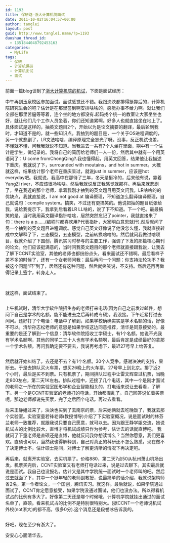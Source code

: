 ```yaml
---
id: 1193
title: 保研路—浙大计算机院面试
date: 2011-10-02T16:04:57+00:00
author: tanglei
layout: post
guid: http://www.tanglei.name/?p=1193
duoshuo_thread_id:
  - 1351844048792453163
categories:
  - MyLife
tags:
  - 保研
  - 计算机保研
  - 计算机复试
  - 面试
---
```

前面一篇blog谈到了[浙大计算机院的机试](/blog/the-practise-on-pc-of-postgraduate-in-cs-zju.html)，下面是面试经历：

中午再到玉泉校区参加面试。面试感觉还不错。我跟泱泱都排得挺靠后的，计算机院研究生会的吧？估计是在那里签到啊安排啥啥的，感觉办事不给力啊。就让我们全部在那里苦逼等等着，连个坐的地方都没有.起码找个统一的教室让大家坐坐也好，就让他们几个工作人员坐着，你们还知道累啊。好多人也就直接坐在地上了。具体面试是这样的，抽英文题目2个，开始以为是论文摘要的翻译，最后轮到我时，才知道不是的，就一些知识点。我抽到的题目是，一个关于OS进程调度的，另一个就悲剧了，LR文法啥啥，编译原理完全忘光了呀。没事，反正机试也差，不懂就不懂，问我我就说不知道。当我进去一共有7个人坐在里面，期中有一个估计是学生，做记录的。我将自己的简历给老师们一人一份，然后其中就有一个用英语问了：U come fromChongQing?.我也懂得起，用英文回答，结果他让我描述下重庆。我就说了下，surrounded with moutains，and hot in summer。大概就这样，结果估计那个老师在重庆呆过，就说just in summer，应该是hot everyday吧。我就说，我高中在那待了三年，冬天是挺冷的，后来他有说，靠着YangZi river，不应该很冷啥啥。然后我就说反正我感觉就那样。再后来就悲剧了，坐在我近的那个老师，拿着我刚才抽到的英文题目用英文问我，LR啥啥的的优缺点，我就直接说，I am not good at 编译原理，不知道怎么翻译编译原理，自己就说句：compile system。搞笑，不过还有更搞笑的。他说把抽的题目纸张给我，说给我提示下，我拿到后看着LR LL啥的，说了下不知道。下一个吧。最最搞笑的是，当时我用英文翻译指针啥啥，居然突然忘记了pointer，我就直接来了句：there is a p……(编程时都喜欢用P代表指针，大家明白意思就行).然后就问了另一个抽到的英文题目进程调度。感觉自己英文好像说了他没怎么懂，我就直接转成中文解释了下，三态模型，五态模型，之前转换啥啥的。然后就问我做过啥项目，我就介绍了下国创，腾讯实习时参与的主要工作，强调了下发的那篇核心期刊的论文。他们应该挺满意的，当时问我英文题目的那个老师就直接跟我说，让我去了解下CCNT实验室，其他的老师也都纷纷点头，看来面试还不错啊。最后看样子差不多的时候了，还有一个女老师问我：最后再问一个问题：你支持法轮功不？我被这个问题“吓”到了，居然还有这种问题，然后就笑笑说，不支持。然后还再再做得记录上签字，转身走人。

&nbsp;

<pre>就这样，面试结束了。</pre>

<pre></pre>

上午机试时，清华大学软件院招生办的老师打来电话(因为自己之前发过邮件，想问下自己是学术的名额，能不能进去之后再转成专硕)，我没接。下午赶紧打过去问问。还好打了个电话：电话中了解到，如果学校确确实实是学术名额的话，好像不可以。清华孙志松老师的意思是如果学校这边同意推荐，清华是同意接受的。最重要的是还了解到一个信息：清华软件院招收工学硕士，有1个名额。她说不光我有学术名额啊，其他的同学二三十人也有学术名额啊，最后肯定是成绩最好的拿那一个学术名额。再问我确定要不要去，我说再考虑下，最迟27号早上给答复。

<pre></pre>

然后就开始纠结了。去还是不去？有1个名额。30个人竞争。感谢泱泱的支持，果断去。于是去排队买火车票，想买26晚上的火车票，27号早上到北京。排了近2个小时，最后是买不到票。只有机票了，期间排队过程中让雷文辉查过机票，当晚走800左右，第二天1K左右。排队过程中，还接了几个电话，其中一个是刚才面试的老师之一所在的实验室图形学和企业智能相关的，打电话来说让去看看，了解下。另一个是CCNT实验室的老师打的电话，开始都混乱了。自己回答说忙着买票呢，那边老师都说先买票，完了之后回个电话。再过去看看。

后来王静姐过来了，泱泱也买到了去南京的票，后来她俩就去吃晚饭了，我就去那个实验室。实验室童若锋老师(教授博导)介绍了下实验室概况，说是面试时的林芬兰老师一致推荐，就跟我说只要自己愿意，就可以去。因为跟王静学姐交流，她说机试占的比例比较大，直博才将机试成绩只作为参考，估计去的话就直博吧。 我就问了下童老师是直硕还是直博，他就反问我你想读博么？当然你愿意，我们更喜欢。直硕也可以，当然我也得解释到，自己对真正的科研还不怎么熟悉，现在做不了决定博士不，估计硕士期间，对博士了解更清晰的情况下再决定吧。

再后来，就离开实验室，去买机票了。价格880，第二天7点50从杭州萧山机场出发。机票买完后，CCNT实验室又有老师打电话过来，说是过去聊下。其实最后就说是面试。我自己也没报名。估计又是其中学院统一面试时一个老师叫的吧。然后过去就面了下，其中一个挺年轻的老师副教授，说最简单的话介绍，我就说架构师省2名，第一作者论文，一个国创，腾讯实习。就这样。最后就说，如果学院通过面试了，CCNT肯定愿意接受，如果学院没通过面试，他们也没办法。所以得看机试占的比例有多大了。好像第二天还是哪个时候哦，计算机学院就挂出通过的面试名单了，直硕。看来机试占的比例不是特别很特别大。(据CCNT一个老师说机试外校(not浙大)的都不高，很多0分).这个消息还是段誉冰告诉我的。

<pre></pre>

<pre>好吧，现在至少有浙大了。</pre>

<pre>安安心心面清华去。</pre>
